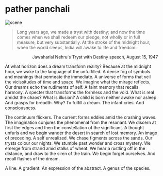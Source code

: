 # pather panchali

![scene](https://github.com/ZONE-09/pather-panchali/blob/master/assets/train.png)

> Long years ago, we made a tryst with destiny; and now the time comes when we shall redeem our pledge, not wholly or in full measure, but very substantially. At the stroke of the midnight hour, when the world sleeps, India will awake to life and freedom.
<p align="right"> Jawaharlal Nehru's Tryst with Destiny speech, August 15, 1947 </p>

At what horizon does a dream transform reality? Because at the midnight hour, we wake to the language of the unfulfilled. A dense fog of symbols and meanings that permeate the immediate. A universe of forms that veil the vicissitudes of time and space. We imagine what the mirage reflects. Our dreams echo the rudiments of self. A faint memory that recalls harmony. A specter that transforms the formless and the void. What is real amidst the chaos? What is illusion? A child is born neither awake nor asleep. And grasps for breadth. Why? To fulfill a dream. The infant cries. And consciousness.

The continuum flickers. The current forms eddies amid the crashing waves. The imagination conjures the phenomenal from the resonant. We discern at first the edges and then the constellation of the significant. A thought unfurls and we begin wander the desert in search of lost memory. An imago of preceding. A self unrealized. We chase figments across the sands. Our trysts colour our nights. We stumble past wonder and cross mystery. We emerge from strand amid stalks of wheat. We hear a rustling off in the distance, and draw to the siren of the train. We begin forget ourselves. And recall flashes of the dream. 

A line. A gradient. An expression of the abstract. A genus of the species. 
